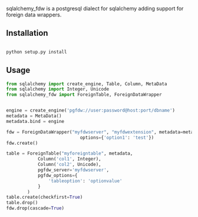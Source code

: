 sqlalchemy_fdw is a postgresql dialect for sqlalchemy adding support for foreign
data wrappers.

Installation
------------
```bash

python setup.py install
```

Usage
-----

```python
from sqlalchemy import create_engine, Table, Column, MetaData
from sqlalchemy import Integer, Unicode
from sqlalchemy_fdw import ForeignTable, ForeignDataWrapper


engine = create_engine('pgfdw://user:password@host:port/dbname')
metadata = MetaData()
metadata.bind = engine

fdw = ForeignDataWrapper("myfdwserver", "myfdwextension", metadata=metadata,
                            options={'option1': 'test'})
fdw.create()

table = ForeignTable("myforeigntable", metadata,
            Column('col1', Integer),
            Column('col2', Unicode),
            pgfdw_server='myfdwserver',
            pgfdw_options={ 
                'tableoption': 'optionvalue'
            }
        )
table.create(checkfirst=True)
table.drop()
fdw.drop(cascade=True)
```
